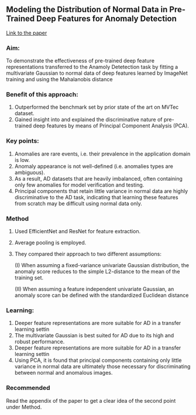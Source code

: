 ## Modeling the Distribution of Normal Data in Pre-Trained Deep Features for Anomaly Detection <br>

[Link to the paper](https://arxiv.org/pdf/2005.14140.pdf)

### Aim:

To demonstrate the effectiveness of pre-trained deep feature representations transferred to the Anamoly Detetection task by fitting a multivariate Gaussian to normal data of deep features learned by ImageNet training and using the Mahalanobis distance

### Benefit of this approach:

1. Outperformed the benchmark set by prior state of the art on MVTec dataset.
2. Gained insight into and explained the discriminative nature of pre-trained deep features by means
   of Principal Component Analysis (PCA).

### Key points:

1. Anomalies are rare events, i.e. their prevalence in the
   application domain is low.
2. Anomaly appearance is not well-defined (i.e. anomalies
   types are ambiguous).
3. As a result, AD datasets that are heavily imbalanced, often containing only few anomalies for
   model verification and testing.
4. Principal components that retain little variance in normal
   data are highly discriminative to the AD task, indicating that
   learning these features from scratch may be difficult using
   normal data only.

### Method

1. Used EfficientNet and ResNet for feature extraction.
2. Average pooling is employed.
3. They compared their approach to two different assumptions:

   (I) When assuming a fixed-variance univariate Gaussian distribution, the anomaly score reduces to the simple L2-distance
   to the mean of the training set.

   (II) When assuming a feature independent univariate Gaussian, an anomaly score can be
   defined with the standardized Euclidean distance

### Learning:

1.  Deeper feature representations are more suitable
    for AD in a transfer learning settin
2.  The multivariate Gaussian is best suited for AD due to its high and robust performance.
3.  Deeper feature representations are more suitable
    for AD in a transfer learning settin
4.  Using PCA, it is found that principal components
    containing only little variance in normal data are ultimately
    those necessary for discriminating between normal and anomalous images.

### Recommended

Read the appendix of the paper to get a clear idea of the second point under Method.
